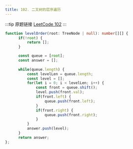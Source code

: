 ```yaml
---
title: 102. 二叉树的层序遍历
---
```

:::tip 原题链接
[LeetCode 102](https://leetcode-cn.com/problems/binary-tree-level-order-traversal/)
:::


```typescript
function levelOrder(root: TreeNode | null): number[][] {
      if(!root) {
          return [];
      }

      const queue = [root];
      const answer = [];
     
      while(queue.length) {
          const levelLen = queue.length;
          const level = [];
          for(let i = 0; i < levelLen; i++) {
              const front = queue.shift();
              level.push(front.val);
              if(front.left) {
                  queue.push(front.left);
              }
              if(front.right) {
                  queue.push(front.right);
              }
          }
          answer.push(level);
      }
      return answer;
};
```
